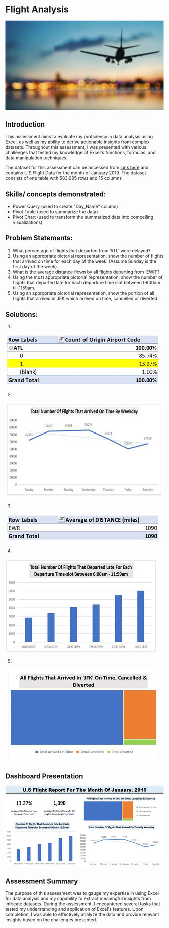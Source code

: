 # Flight Analysis 

![](intro.JPG)

## Introduction
This assessment aims to evaluate my proficiency in data analysis using Excel, as well as my ability to derive actionable insights from complex datasets. Throughout this assessment, I was presented with various challenges that tested my knowledge of Excel's functions, formulas, and data manipulation techniques.

The dataset for this assessment can be accessed from [Link here](https://drive.google.com/file/d/1NbWRCwaQL0-fYAFM0FrGoD3-Hx-ousuT/view?usp=sharing) and contains U.S Flight Data for the month of January 2019. The dataset consists of one table with 583,985 rows and 15 columns

## Skills/ concepts demonstrated:
- Power Query (used to create "Day_Name" column)
- Pivot Table (used to summarize the data)
- Pivot Chart (used to transform the summarized data into compelling visualizations)

## Problem Statements:
1. What percentage of flights that departed from ‘ATL’ were delayed?
2. Using an appropriate pictorial representation, show the number of flights that arrived on time for each day of the week. (Assume Sunday is the first day of the week). 
3. What is the average distance flown by all flights departing from ‘EWR’? 
4. Using the most appropriate pictorial representation, show the number of flights that departed late for each departure time slot between 0600am till 1159am. 
5. Using an appropriate pictorial representation, show the portion of all flights that arrived in JFK which arrived on time, cancelled or diverted.

## Solutions:
1.
![](Images/solution_1.JPG)

2.
![](Images/solution_2.JPG)

3.
![](Images/solution_3.JPG)

4.
![](Images/solution_4.JPG)

5.
![](Images/solution_5.JPG)

## Dashboard Presentation
![](dashboard.jpeg)

## Assessment Summary
The purpose of this assessment was to gauge my expertise in using Excel for data analysis and my capability to extract meaningful insights from intricate datasets. During the assessment, I encountered several tasks that tested my understanding and application of Excel's features. Upon completion, I was able to effectively analyze the data and provide relevant insights based on the challenges presented.



